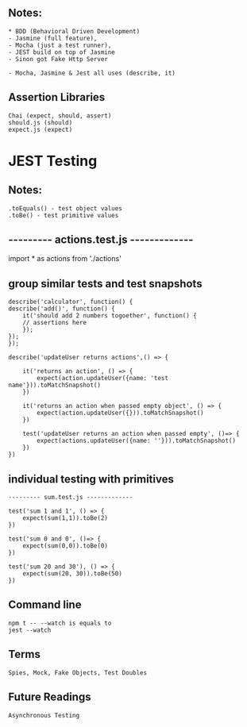 ## Notes:
    * BDD (Behavioral Driven Development)
    - Jasmine (full feature), 
    - Mocha (just a test runner), 
    - JEST build on top of Jasmine 
    - Sinon got Fake Http Server

    - Mocha, Jasmine & Jest all uses (describe, it)
## Assertion Libraries
    Chai (expect, should, assert)
    should.js (should)
    expect.js (expect)

# JEST Testing

## Notes:
    .toEquals() - test object values
    .toBe() - test primitive values

## --------- actions.test.js -------------
import * as actions from './actions'

## group similar tests and test snapshots

    describe('calculator', function() {
    describe('add()', function() {
        it('should add 2 numbers togoether', function() {
        // assertions here
        });
    });
    });

    describe('updateUser returns actions',() => {

        it('returns an action', () => {
            expect(action.updateUser({name: 'test name'})).toMatchSnapshot()
        })

        it('returns an action when passed empty object', () => {
            expect(action.updateUser({})).toMatchSnapshot()
        })

        test('updateUser returns an action when passed empty', ()=> {
            expect(actions.updateUser({name: ''})).toMatchSnapshot()
        })
    })


## individual testing with primitives
    --------- sum.test.js -------------

    test('sum 1 and 1', () => {
        expect(sum(1,1)).toBe(2)
    })

    test('sum 0 and 0', ()=> {
        expect(sum(0,0)).toBe(0)
    })

    test('sum 20 and 30'), () => {
        expect(sum(20, 30)).toBe(50)
    })

## Command line
    npm t -- --watch is equals to
    jest --watch

## Terms
    Spies, Mock, Fake Objects, Test Doubles

## Future Readings
    Asynchronous Testing